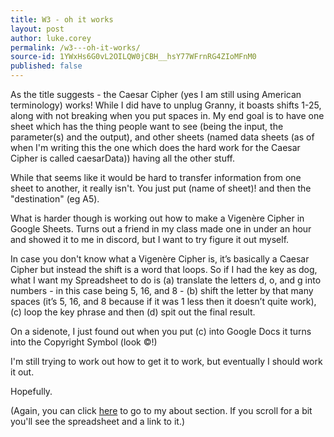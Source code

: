 ```yaml
---
title: W3 - oh it works
layout: post
author: luke.corey
permalink: /w3---oh-it-works/
source-id: 1YWxHs6G0vL2OILQW0jCBH__hsY77WFrnRG4ZIoMFnM0
published: false
---
```

As the title suggests - the Caesar Cipher (yes I am still using American terminology) works! While I did have to unplug Granny, it boasts shifts 1-25, along with not breaking when you put spaces in. My end goal is to have one sheet which has the thing people want to see (being the input, the parameter(s) and the output), and other sheets (named data sheets (as of when I'm writing this the one which does the hard work for the Caesar Cipher is called caesarData)) having all the other stuff.

While that seems like it would be hard to transfer information from one sheet to another, it really isn't. You just put (name of sheet)! and then the "destination" (eg A5).

What is harder though is working out how to make a Vigenère Cipher in Google Sheets. Turns out a friend in my class made one in under an hour and showed it to me in discord, but I want to try figure it out myself.

In case you don't know what a Vigenère Cipher is, it’s basically a Caesar Cipher but instead the shift is a word that loops. So if I had the key as dog, what I want my Spreadsheet to do is (a) translate the letters d, o, and g into numbers - in this case being 5, 16, and 8 - (b) shift the letter by that many spaces (it’s 5, 16, and 8 because if it was 1 less then it doesn’t quite work), (c) loop the key phrase and then (d) spit out the final result.

On a sidenote, I just found out when you put (c) into Google Docs it turns into the Copyright Symbol (look ©!)

I'm still trying to work out how to get it to work, but eventually I should work it out.

Hopefully.

(Again, you can click <a href="https://megmefalrez.github.io/about/">here</a> to go to my about section. If you scroll for a bit you'll see the spreadsheet and a link to it.)
